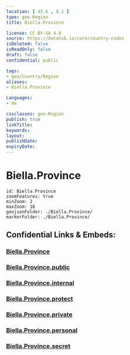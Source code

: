 ```yaml
---
location: [ 45.6 , 8.1 ] 
type: geo-Region
title: Biella.Province

license: CC BY-SA 4.0
source: https://datahub.io/core/country-codes
isDeleted: false
isReadOnly: false
draft: false
confidential: public

tags:
- geo/Country/Region
aliases:
- Biella.Province

Languages:
- de

cssclasses: geo-Region
publish: true
linkTitle: 
keywords: 
layout: 
publishDate: 
expiryDate: 
---
```


# Biella.Province

```leaflet
id: Biella.Province
zoomFeatures: true 
minZoom: 2 
maxZoom: 18
geojsonFolder: ./Biella.Province/
markerFolder: ./Biella.Province/
```


## Confidential Links & Embeds: 

### [Biella.Province](/_Standards/Earth/Continent/Europe/Europe~South/Italy/regions~Italy/Piedmont/Biella.Province.md) 

### [Biella.Province.public](/_public/Earth/Continent/Europe/Europe~South/Italy/regions~Italy/Piedmont/Biella.Province.public.md) 

### [Biella.Province.internal](/_internal/Earth/Continent/Europe/Europe~South/Italy/regions~Italy/Piedmont/Biella.Province.internal.md) 

### [Biella.Province.protect](/_protect/Earth/Continent/Europe/Europe~South/Italy/regions~Italy/Piedmont/Biella.Province.protect.md) 

### [Biella.Province.private](/_private/Earth/Continent/Europe/Europe~South/Italy/regions~Italy/Piedmont/Biella.Province.private.md) 

### [Biella.Province.personal](/_personal/Earth/Continent/Europe/Europe~South/Italy/regions~Italy/Piedmont/Biella.Province.personal.md) 

### [Biella.Province.secret](/_secret/Earth/Continent/Europe/Europe~South/Italy/regions~Italy/Piedmont/Biella.Province.secret.md)

